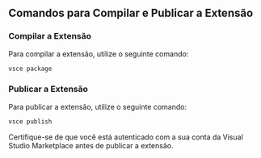 ## Comandos para Compilar e Publicar a Extensão

### Compilar a Extensão
Para compilar a extensão, utilize o seguinte comando:

```sh
vsce package
```

### Publicar a Extensão
Para publicar a extensão, utilize o seguinte comando:

```sh
vsce publish
```

Certifique-se de que você está autenticado com a sua conta da Visual Studio Marketplace antes de publicar a extensão.
